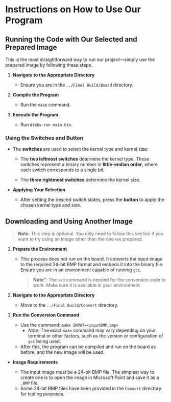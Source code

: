 # Instructions on How to Use Our Program

## Running the Code with Our Selected and Prepared Image

This is the most straightforward way to run our project—simply use the prepared image by following these steps.

1. **Navigate to the Appropriate Directory**

   - Ensure you are in the `../Final Build/Board` directory.

2. **Compile the Program**

   - Run the `make` command.

3. **Execute the Program**
   - Run `dtekv-run main.bin`.

### Using the Switches and Button

- The **switches** are used to select the kernel type and kernel size:

  - The **two leftmost switches** determine the kernel type. These switches represent a binary number in **little-endian order**, where each switch corresponds to a single bit.

  - The **three rightmost switches** determine the kernel size.

- **Applying Your Selection**
  - After setting the desired switch states, press the **button** to apply the chosen kernel type and size.

## Downloading and Using Another Image

> **Note**: This step is optional. You only need to follow this section if you want to try using an image other than the one we prepared.

1. **Prepare the Environment**

   - This process does not run on the board. It converts the input image to the required 24-bit BMP format and embeds it into the binary file. Ensure you are in an environment capable of running `gcc`.

     > **Note"**: The `xxd` command is needed for the conversion code to work. Make sure it is available in your environment.

2. **Navigate to the Appropriate Directory**

   - Move to the `../Final Build/Convert` directory.

3. **Run the Conversion Command**
   - Use the command: `make INPUT=<inputBMP.bmp>`
     - _Note_: The exact `make` command may vary depending on your terminal or other factors, such as the version or configuration of `gcc` being used.
   - After this, the program can be compiled and run on the board as before, and the new image will be used.

- **Image Requirements**

  - The input image must be a 24-bit BMP file. The simplest way to create one is to open the image in Microsoft Paint and save it as a `.BMP` file.
  - Some 24-bit BMP files have been provided in the `Convert` directory for testing purposes.
